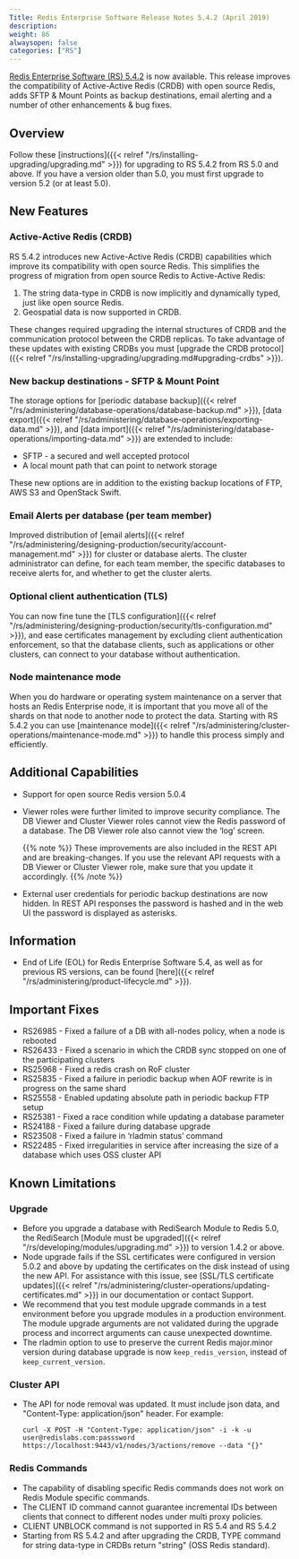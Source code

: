 ```yaml
---
Title: Redis Enterprise Software Release Notes 5.4.2 (April 2019)
description: 
weight: 86
alwaysopen: false
categories: ["RS"]
---
```

[Redis Enterprise Software (RS) 5.4.2](https://redislabs.com/redis-enterprise/software/downloads/#downloads) is now available.
This release improves the compatibility of Active-Active Redis (CRDB) with open source Redis, adds SFTP & Mount Points as backup destinations, email alerting and a number of other enhancements & bug fixes.

## Overview

Follow these [instructions]({{< relref "/rs/installing-upgrading/upgrading.md" >}}) for upgrading to RS 5.4.2 from RS 5.0 and above.
If you have a version older than 5.0, you must first upgrade to version 5.2 (or at least 5.0).

## New Features

### Active-Active Redis (CRDB)

RS 5.4.2 introduces new Active-Active Redis (CRDB) capabilities which improve its compatibility with open source Redis.
This simplifies the progress of migration from open source Redis to Active-Active Redis:

1. The string data-type in CRDB is now implicitly and dynamically typed, just like open source Redis.
1. Geospatial data is now supported in CRDB.

These changes required upgrading the internal structures of CRDB and the communication protocol between the CRDB replicas.
To take advantage of these updates with existing CRDBs you must [upgrade the CRDB protocol]({{< relref "/rs/installing-upgrading/upgrading.md#upgrading-crdbs" >}}).

### New backup destinations - SFTP & Mount Point

The storage options for [periodic database backup]({{< relref "/rs/administering/database-operations/database-backup.md" >}}), [data export]({{< relref "/rs/administering/database-operations/exporting-data.md" >}}), and [data import]({{< relref "/rs/administering/database-operations/importing-data.md" >}}) are extended to include:

- SFTP - a secured and well accepted protocol
- A local mount path that can point to network storage

These new options are in addition to the existing backup locations of FTP, AWS S3 and OpenStack Swift.

### Email Alerts per database (per team member)

Improved distribution of [email alerts]({{< relref "/rs/administering/designing-production/security/account-management.md" >}}) for cluster or database alerts.
The cluster administrator can define, for each team member, the specific databases to receive alerts for, and whether to get the cluster alerts.

### Optional client authentication (TLS)

You can now fine tune the [TLS configuration]({{< relref "/rs/administering/designing-production/security/tls-configuration.md" >}}), and ease certificates management by excluding client authentication enforcement,
so that the database clients, such as applications or other clusters, can connect to your database without authentication.

### Node maintenance mode

When you do hardware or operating system maintenance on a server that hosts an Redis Enterprise node,
it is important that you move all of the shards on that node to another node to protect the data.
Starting with RS 5.4.2 you can use [maintenance mode]({{< relref "/rs/administering/cluster-operations/maintenance-mode.md" >}}) to handle this process simply and efficiently.


## Additional Capabilities

- Support for open source Redis version 5.0.4
- Viewer roles were further limited to improve security compliance. The DB Viewer and Cluster Viewer roles cannot view the Redis password of a database. The DB Viewer role also cannot view the ‘log’ screen.

    {{% note %}}
These improvements are also included in the REST API and are breaking-changes.
If you use the relevant API requests with a DB Viewer or Cluster Viewer role, make sure that you update it accordingly.
    {{% /note %}}

- External user credentials for periodic backup destinations are now hidden.
    In REST API responses the password is hashed and in the web UI the password is displayed as asterisks.

## Information

- End of Life (EOL) for Redis Enterprise Software 5.4, as well as for previous RS versions,
    can be found [here]({{< relref "/rs/administering/product-lifecycle.md" >}}).

## Important Fixes

- RS26985 - Fixed a failure of a DB with all-nodes policy, when a node is rebooted
- RS26433 - Fixed a scenario in which the CRDB sync stopped on one of the participating clusters
- RS25968 - Fixed a redis crash on RoF cluster
- RS25835 - Fixed a failure in periodic backup when AOF rewrite is in progress on the same shard
- RS25558 - Enabled updating absolute path in periodic backup FTP setup 
- RS25381 - Fixed a race condition while updating a database parameter
- RS24188 - Fixed a failure during database upgrade
- RS23508 - Fixed a failure in ‘rladmin status’ command
- RS22485 - Fixed irregularities in service after increasing the size of a database which uses OSS cluster API

## Known Limitations

### Upgrade

- Before you upgrade a database with RediSearch Module to Redis 5.0,
    the RediSearch [Module must be upgraded]({{< relref "/rs/developing/modules/upgrading.md" >}}) to version 1.4.2 or above.
- Node upgrade fails if the SSL certificates were configured in version 5.0.2 and above by updating the certificates on the disk instead of using the new API.
    For assistance with this issue, see [SSL/TLS certificate updates]({{< relref "/rs/administering/cluster-operations/updating-certificates.md" >}}) in our documentation or contact Support.
- We recommend that you test module upgrade commands in a test environment before you upgrade modules in a production environment.
    The module upgrade arguments are not validated during the upgrade process and incorrect arguments can cause unexpected downtime.
- The rladmin option to use to preserve the current Redis major.minor version during database upgrade is now `keep_redis_version`, instead of `keep_current_version`.

### Cluster API

- The API for node removal was updated. It must include json data, and "Content-Type: application/json" header. For example:

    ```src
    curl -X POST -H "Content-Type: application/json" -i -k -u user@redislabs.com:passsword https://localhost:9443/v1/nodes/3/actions/remove --data "{}"
    ```

### Redis Commands

- The capability of disabling specific Redis commands does not work on Redis Module specific commands.
- The CLIENT ID command cannot guarantee incremental IDs between clients that connect to different nodes under multi proxy policies.
- CLIENT UNBLOCK command is not supported in RS 5.4 and RS 5.4.2
- Starting from RS 5.4.2 and after upgrading the CRDB, TYPE command for string data-type in CRDBs return "string" (OSS Redis standard).
